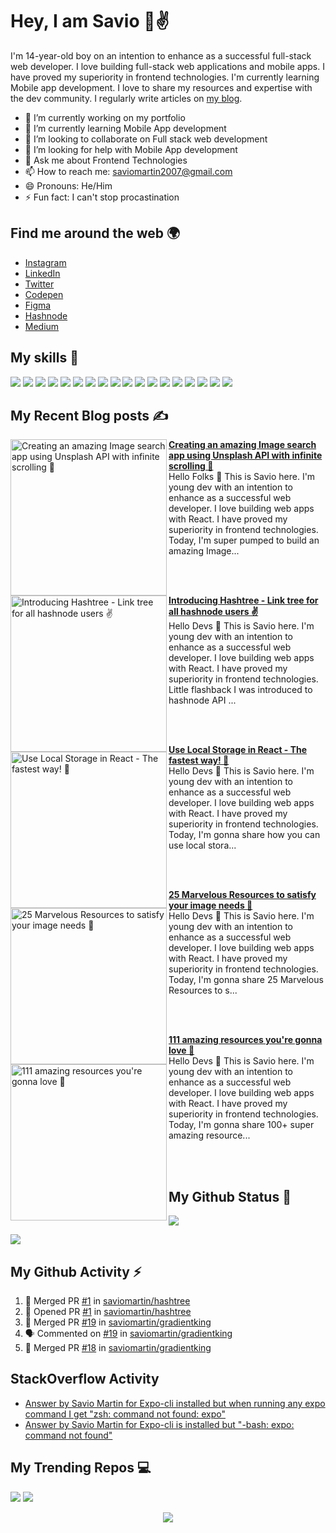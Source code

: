 # Hey, I am Savio 👋✌️
I'm 14-year-old boy on an intention to enhance as a successful full-stack web developer. I love building full-stack web applications and mobile apps. I have proved my superiority in frontend technologies. I'm currently learning Mobile app development. I love to share my resources and expertise with the dev community. I regularly write articles on [my blog](https://savio.xyz/).



- 🔭 I’m currently working on my portfolio
- 🌱 I’m currently learning Mobile App development
- 👯 I’m looking to collaborate on Full stack web development
- 🤔 I’m looking for help with Mobile App development
- 💬 Ask me about Frontend Technologies
- 📫 How to reach me: saviomartin2007@gmail.com
- 😄 Pronouns: He/Him
- ⚡ Fun fact: I can't stop procastination
</samp>

## Find me around the web 🌍
- [Instagram](https://www.instagram.com/teen_developer/)
- [LinkedIn](https://www.linkedin.com/in/saviomartin)
- [Twitter](https://twitter.com/saviomartin7)
- [Codepen](https://codepen.io/saviomartin/)
- [Figma](https://www.figma.com/@savio)
- [Hashnode](https://hashnode.com/@saviomartin)
- [Medium](https://medium.com/@saviomartin)

## My skills 🚀

![](https://img.shields.io/badge/HTML5-E34F26?style=for-the-badge&logo=html5&logoColor=white)
![](https://img.shields.io/badge/JavaScript-F7DF1E?style=for-the-badge&logo=javascript&logoColor=black)
![](https://img.shields.io/badge/Node.js-43853D?style=for-the-badge&logo=node.js&logoColor=white)
![](https://img.shields.io/badge/CSS3-1572B6?style=for-the-badge&logo=css3&logoColor=white)
![](https://img.shields.io/badge/Sass-CC6699?style=for-the-badge&logo=sass&logoColor=white)
![](https://img.shields.io/badge/Markdown-000000?style=for-the-badge&logo=markdown&logoColor=white)
![](https://img.shields.io/badge/Express.js-404D59?style=for-the-badge)
![](https://img.shields.io/badge/React-20232A?style=for-the-badge&logo=react&logoColor=61DAFB)
![](https://img.shields.io/badge/Tailwind_CSS-38B2AC?style=for-the-badge&logo=tailwind-css&logoColor=white)
![](https://img.shields.io/badge/Bootstrap-563D7C?style=for-the-badge&logo=bootstrap&logoColor=white)
![](https://img.shields.io/badge/Material--UI-0081CB?style=for-the-badge&logo=material-ui&logoColor=white)
![](https://img.shields.io/badge/Redux-593D88?style=for-the-badge&logo=redux&logoColor=white)
![](https://img.shields.io/badge/jQuery-0769AD?style=for-the-badge&logo=jquery&logoColor=white)
![](https://img.shields.io/badge/Netlify-00C7B7?style=for-the-badge&logo=netlify&logoColor=white)
![](https://img.shields.io/badge/MongoDB-4EA94B?style=for-the-badge&logo=mongodb&logoColor=white)
![](https://img.shields.io/badge/Heroku-430098?style=for-the-badge&logo=heroku&logoColor=white)
![](https://img.shields.io/badge/Google_Cloud-4285F4?style=for-the-badge&logo=google-cloud&logoColor=white)
![](https://img.shields.io/badge/figma-0AC97F?style=for-the-badge&logo=figma&logoColor=white)

## My Recent Blog posts ✍️
<!-- HASHNODE_BLOG:START -->
<p align="left">
<a href="https://savio.xyz/creating-an-amazing-image-search-app-using-unsplash-api-with-infinite-scrolling" title="Creating an amazing Image search app using Unsplash API with infinite scrolling 📸"><img src="https://cdn.hashnode.com/res/hashnode/image/upload/v1617952919639/lmVMx7P6P.png" alt="Creating an amazing Image search app using Unsplash API with infinite scrolling 📸" width="250px" align="left" /></a>
<a href="https://savio.xyz/creating-an-amazing-image-search-app-using-unsplash-api-with-infinite-scrolling" title="Creating an amazing Image search app using Unsplash API with infinite scrolling 📸"><strong>Creating an amazing Image search app using Unsplash API with infinite scrolling 📸</strong></a>
<br/> Hello Folks 👋
This is Savio here. I'm young dev with an intention to enhance as a successful web developer. I love building web apps with React. I have proved my superiority in frontend technologies.
Today, I'm super pumped to build an amazing Image... </p> <br/> <br/>
<p align="left">
<a href="https://savio.xyz/introducing-hashtree-link-tree-for-all-hashnode-users" title="Introducing Hashtree - Link tree for all hashnode users ✌"><img src="https://cdn.hashnode.com/res/hashnode/image/upload/v1616835612451/d7DiMhtk-.png" alt="Introducing Hashtree - Link tree for all hashnode users ✌" width="250px" align="left" /></a>
<a href="https://savio.xyz/introducing-hashtree-link-tree-for-all-hashnode-users" title="Introducing Hashtree - Link tree for all hashnode users ✌"><strong>Introducing Hashtree - Link tree for all hashnode users ✌</strong></a>
<br/> Hello Devs 👋
This is Savio here. I'm young dev with an intention to enhance as a successful web developer. I love building web apps with React. I have proved my superiority in frontend technologies.
Little flashback
I was introduced to hashnode API ... </p> <br/> <br/>
<p align="left">
<a href="https://savio.xyz/use-local-storage-in-react-the-fastest-way" title="Use Local Storage in React - The fastest way! 🚀"><img src="https://cdn.hashnode.com/res/hashnode/image/upload/v1616735807235/dwlSzyIg2.png" alt="Use Local Storage in React - The fastest way! 🚀" width="250px" align="left" /></a>
<a href="https://savio.xyz/use-local-storage-in-react-the-fastest-way" title="Use Local Storage in React - The fastest way! 🚀"><strong>Use Local Storage in React - The fastest way! 🚀</strong></a>
<br/> Hello Devs 👋
This is Savio here. I'm young dev with an intention to enhance as a successful web developer. I love building web apps with React. I have proved my superiority in frontend technologies.
Today, I'm gonna share how you can use local stora... </p> <br/> <br/>
<p align="left">
<a href="https://savio.xyz/25-marvelous-resources-to-satisfy-your-image-needs" title="25 Marvelous Resources to satisfy your image needs 🙌"><img src="https://cdn.hashnode.com/res/hashnode/image/upload/v1616477264134/VMwnyptV0.png" alt="25 Marvelous Resources to satisfy your image needs 🙌" width="250px" align="left" /></a>
<a href="https://savio.xyz/25-marvelous-resources-to-satisfy-your-image-needs" title="25 Marvelous Resources to satisfy your image needs 🙌"><strong>25 Marvelous Resources to satisfy your image needs 🙌</strong></a>
<br/> Hello Devs 👋
This is Savio here. I'm young dev with an intention to enhance as a successful web developer. I love building web apps with React. I have proved my superiority in frontend technologies.
Today, I'm gonna share 25 Marvelous Resources to s... </p> <br/> <br/>
<p align="left">
<a href="https://savio.xyz/111-amazing-resources-youre-gonna-love" title="111 amazing resources you're gonna love 💖"><img src="https://cdn.hashnode.com/res/hashnode/image/upload/v1616068062442/ZL-3pdvY3.jpeg" alt="111 amazing resources you're gonna love 💖" width="250px" align="left" /></a>
<a href="https://savio.xyz/111-amazing-resources-youre-gonna-love" title="111 amazing resources you're gonna love 💖"><strong>111 amazing resources you're gonna love 💖</strong></a>
<br/> Hello Devs 👋
This is Savio here. I'm young dev with an intention to enhance as a successful web developer. I love building web apps with React. I have proved my superiority in frontend technologies.
Today, I'm gonna share 100+ super amazing resource... </p> <br/> <br/>
<!-- HASHNODE_BLOG:END -->


## My Github Status 🦸
![](https://github-readme-stats.vercel.app/api?username=saviomartin&show_icons=true&bg_color=45,fc00ff,00dbde&title_color=fff&text_color=fff)

![](https://activity-graph.herokuapp.com/graph?username=saviomartin&theme=github)

## My Github Activity ⚡

<!--START_SECTION:activity-->
1. 🎉 Merged PR [#1](https://github.com/saviomartin/hashtree/pull/1) in [saviomartin/hashtree](https://github.com/saviomartin/hashtree)
2. 💪 Opened PR [#1](https://github.com/saviomartin/hashtree/pull/1) in [saviomartin/hashtree](https://github.com/saviomartin/hashtree)
3. 🎉 Merged PR [#19](https://github.com/saviomartin/gradientking/pull/19) in [saviomartin/gradientking](https://github.com/saviomartin/gradientking)
4. 🗣 Commented on [#19](https://github.com/saviomartin/gradientking/issues/19) in [saviomartin/gradientking](https://github.com/saviomartin/gradientking)
5. 🎉 Merged PR [#18](https://github.com/saviomartin/gradientking/pull/18) in [saviomartin/gradientking](https://github.com/saviomartin/gradientking)
<!--END_SECTION:activity-->

## StackOverflow Activity
<!-- STACKOVERFLOW:START -->
- [Answer by Savio Martin for Expo-cli installed but when running any expo command I get "zsh: command not found: expo"](https://stackoverflow.com/questions/62971258/expo-cli-installed-but-when-running-any-expo-command-i-get-zsh-command-not-fou/65660797#65660797)
- [Answer by Savio Martin for Expo-cli is installed but "-bash: expo: command not found"](https://stackoverflow.com/questions/54248522/expo-cli-is-installed-but-bash-expo-command-not-found/65660775#65660775)
<!-- STACKOVERFLOW:END -->

## My Trending Repos 💻
![](https://github-readme-stats.vercel.app/api/pin/?username=saviomartin&repo=gradientking&bg_color=45,fc00ff,00dbde&title_color=fff&text_color=fff)
![](https://github-readme-stats.vercel.app/api/pin/?username=saviomartin&repo=ludo&bg_color=45,fc00ff,00dbde&title_color=fff&text_color=fff)

<p align='center'><img src='https://visitor-badge.laobi.icu/badge?page_id=saviomartin'></p>
